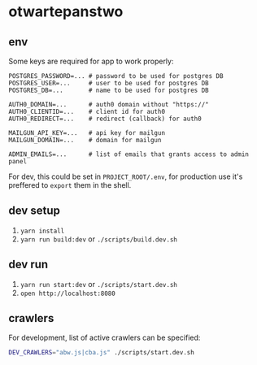 # otwartepanstwo

## env

Some keys are required for app to work properly:

```
POSTGRES_PASSWORD=... # password to be used for postgres DB
POSTGRES_USER=...     # user to be used for postgres DB
POSTGRES_DB=...       # name to be used for postgres DB

AUTH0_DOMAIN=...      # auth0 domain without "https://"
AUTH0_CLIENTID=...    # client id for auth0
AUTH0_REDIRECT=...    # redirect (callback) for auth0

MAILGUN_API_KEY=...   # api key for mailgun
MAILGUN_DOMAIN=...    # domain for mailgun

ADMIN_EMAILS=...      # list of emails that grants access to admin panel
```

For dev, this could be set in `PROJECT_ROOT/.env`, for production use it's preffered to `export` them in the shell.

## dev setup

1. `yarn install`
2. `yarn run build:dev` or `./scripts/build.dev.sh`

## dev run

1. `yarn run start:dev` or `./scripts/start.dev.sh`
2. `open http://localhost:8080`

## crawlers

For development, list of active crawlers can be specified:

```bash
DEV_CRAWLERS="abw.js|cba.js" ./scripts/start.dev.sh
```

